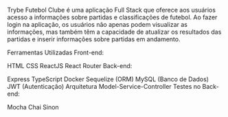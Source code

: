 Trybe Futebol Clube é uma aplicação Full Stack que oferece aos usuários acesso a informações sobre partidas e classificações de futebol. Ao fazer login na aplicação, os usuários não apenas podem visualizar as informações, mas também têm a capacidade de atualizar os resultados das partidas e inserir informações sobre partidas em andamento.

Ferramentas Utilizadas
Front-end:

HTML
CSS
ReactJS
React Router
Back-end:

Express
TypeScript
Docker
Sequelize (ORM)
MySQL (Banco de Dados)
JWT (Autenticação)
Arquitetura Model-Service-Controller
Testes no Back-end:

Mocha
Chai
Sinon
